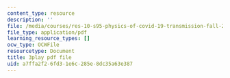 ```yaml
---
content_type: resource
description: ''
file: /media/courses/res-10-s95-physics-of-covid-19-transmission-fall-2020/a7ffa2f26fd31e6c285e8dc35a63e387_wfLISAzXYns.pdf
file_type: application/pdf
learning_resource_types: []
ocw_type: OCWFile
resourcetype: Document
title: 3play pdf file
uid: a7ffa2f2-6fd3-1e6c-285e-8dc35a63e387
---
```


